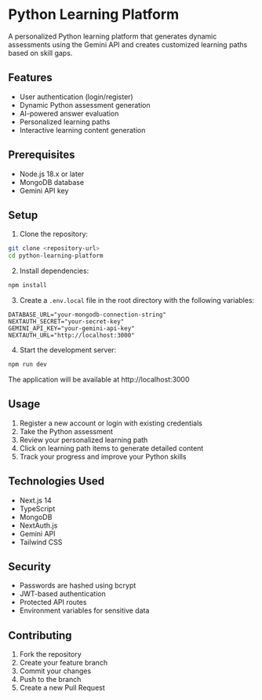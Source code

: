 # Python Learning Platform

A personalized Python learning platform that generates dynamic assessments using the Gemini API and creates customized learning paths based on skill gaps.

## Features

- User authentication (login/register)
- Dynamic Python assessment generation
- AI-powered answer evaluation
- Personalized learning paths
- Interactive learning content generation

## Prerequisites

- Node.js 18.x or later
- MongoDB database
- Gemini API key

## Setup

1. Clone the repository:

```bash
git clone <repository-url>
cd python-learning-platform
```

2. Install dependencies:

```bash
npm install
```

3. Create a `.env.local` file in the root directory with the following variables:

```
DATABASE_URL="your-mongodb-connection-string"
NEXTAUTH_SECRET="your-secret-key"
GEMINI_API_KEY="your-gemini-api-key"
NEXTAUTH_URL="http://localhost:3000"
```

4. Start the development server:

```bash
npm run dev
```

The application will be available at http://localhost:3000

## Usage

1. Register a new account or login with existing credentials
2. Take the Python assessment
3. Review your personalized learning path
4. Click on learning path items to generate detailed content
5. Track your progress and improve your Python skills

## Technologies Used

- Next.js 14
- TypeScript
- MongoDB
- NextAuth.js
- Gemini API
- Tailwind CSS

## Security

- Passwords are hashed using bcrypt
- JWT-based authentication
- Protected API routes
- Environment variables for sensitive data

## Contributing

1. Fork the repository
2. Create your feature branch
3. Commit your changes
4. Push to the branch
5. Create a new Pull Request
